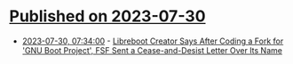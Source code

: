 # [Published on 2023-07-30](index.md)

* [2023-07-30, 07:34:00](https://news.slashdot.org/story/23/07/30/0312206/libreboot-creator-says-after-coding-a-fork-for-gnu-boot-project-fsf-sent-a-cease-and-desist-letter-over-its-name?utm_source=rss1.0mainlinkanon&utm_medium=feed) - [Libreboot Creator Says After Coding a Fork for 'GNU Boot Project', FSF Sent a Cease-and-Desist Letter Over Its Name](https://news.slashdot.org/story/23/07/30/0312206/libreboot-creator-says-after-coding-a-fork-for-gnu-boot-project-fsf-sent-a-cease-and-desist-letter-over-its-name?utm_source=rss1.0mainlinkanon&utm_medium=feed)
